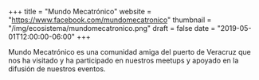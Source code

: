 +++
title = "Mundo Mecatrónico"
website = "https://www.facebook.com/mundomecatronico"
thumbnail = "/img/ecosistema/mundomecatronico.png"
draft = false
date = "2019-05-01T12:00:00-06:00"
+++


Mundo Mecatrónico es una comunidad amiga del puerto de Veracruz que nos ha visitado y ha participado en nuestros meetups y apoyado en la difusión de nuestros eventos.
